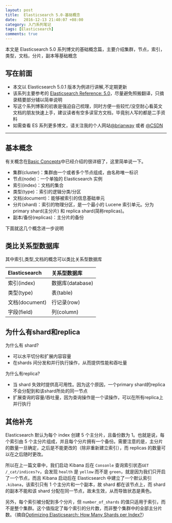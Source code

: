 ```yaml
---
layout: post
title:  Elasticsearch 5.0-基础概念
date:   2016-12-13 21:40:07 +08:00
category: 入门系列笔记
tags: [Elasticsearch]
comments: true
---
```


本文是 Elasticsearch 5.0 系列博文的基础概念篇，主要介绍集群，节点，索引，类型，文档，分片，副本等基础概念

<!-- more -->

## 写在前面

- 本文以 Elasticsearch 5.0.1 版本为例进行讲解,不定期更新
- 该系列主要参考的 [Elasticsearch Reference: 5.0](https://www.elastic.co/guide/en/elasticsearch/reference/5.0/index.html)，尽量避免照搬翻译，只摘录精要部分辅以简单说明
- 写这个系列博客的初衷是强迫自己梳理，同时方便一些较忙/没空耐心看英文文档的朋友快速上手，建议读者有空多读官方文档，毕竟别人写的都是二手资料
- 如需查看 ES 系列更多博文，请关注我的个人网站[@brianway](http://brianway.github.io/) 或者  [@CSDN](http://blog.csdn.net/h3243212/)

------

## 基本概念

有关概念在[Basic Concepts](https://www.elastic.co/guide/en/elasticsearch/reference/current/_basic_concepts.html)中已经介绍的很详细了，这里简单说一下。

- 集群(cluster)：集群由一个或者多个节点组成，由名称唯一标识
- 节点(node)：一个单独的 Elasticsearch 实例
- 索引(index)：文档的集合
- 类型(type)：索引的逻辑分类/分区
- 文档(document)：能够被索引的信息基础单元
- 分片(shard)：索引的物理分区，是一个最小的 Lucene 索引单元。分为 primary shard(主分片) 和 replica shard(简称replicas)。
- 副本/备份(replicas)：主分片的备份


下面就这几个概念进一步说明

## 类比关系型数据库

其中索引,类型,文档的概念可以类比关系型数据库

|Elasticsearch|关系型数据库|
|:---|:----|
|索引(index)|数据库(database)|
|类型(type)|表(table)|
|文档(document)|行记录(row)|
|字段(field)|列(column)|


## 为什么有shard和replica

为什么有 shard?

- 可以水平切分和扩展内容容量
- 在shards 间分发和并行执行操作，从而提供性能和吞吐量

为什么有replica?

- 当 shard 失效时提供高可用性。因为这个原因，一个primary shard的replica不会分配到和该shard所处的同一节点
- 扩展查询的容量/吞吐量，因为查询操作是一个读操作，可以在所有replica上并行执行



## 其他补充


Elasticsearch 默认为每个 index 创建 5 个主分片，且备份数为 1。也就是说，每个索引由 5 个主分片组成，并且每个分片拥有一个备份。需要注意的是，主分片的数量一旦确定，之后是不能更改的（除非重新建立索引），而 replicas 的数量可以在之后随时更改。


所以在上一篇文章中，我们启动 Kibana 后在 `Consonle` 查询索引状态`GET /_cat/indices?v`，会发现 `health` 是 `yellow` 而不是 `green`，就是因为我们只开启了一个节点，而且 Kibana 启动后在 Elasticsearch 中建立了一个默认索引 `.kibana`，该索引只有 1 个主分片和一个副本，故 shard 都在该节点上，而 shard 的副本不能和该 shard 分配在同一节点，故未生效，从而导致状态是黄色。


另外，每个索引被分配到多个分片，但 `number_of_shards` 的值只适用于索引，而不是整个集群。这个值指定了每个索引的分片数，而非整个集群中的全部主分片数。（摘自[Optimizing Elasticsearch: How Many Shards per Index?](https://qbox.io/blog/optimizing-elasticsearch-how-many-shards-per-index)）
